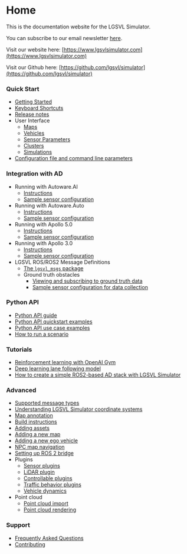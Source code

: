 # Home

This is the documentation website for the LGSVL Simulator.

You can subscribe to our email newsletter [here](http://eepurl.com/go_1w9).

Visit our website here: [https://www.lgsvlsimulator.com](https://www.lgsvlsimulator.com)

Visit our Github here: [https://github.com/lgsvl/simulator](https://github.com/lgsvl/simulator)

### Quick Start

* [Getting Started](getting-started.md)
* [Keyboard Shortcuts](keyboard-shortcuts.md)
* [Release notes](changelog.md)
* User Interface
	* [Maps](maps-tab.md)
	* [Vehicles](vehicles-tab.md)
	* [Sensor Parameters](sensor-json-options.md)
	* [Clusters](clusters-tab.md)
	* [Simulations](simulations-tab.md) 
* [Configuration file and command line parameters](config-and-cmd-line-params.md)

### Integration with AD

* Running with Autoware.AI
	* [Instructions](autoware-instructions.md)
	* [Sample sensor configuration](autoware-json-example.md)
* Running with Autoware.Auto
	* [Instructions](autoware-auto-instructions.md)
	* [Sample sensor configuration](autoware-auto-json-example.md)
* Running with Apollo 5.0
	* [Instructions](apollo5-0-instructions.md)
	* [Sample sensor configuration](apollo5-0-json-example.md)
* Running with Apollo 3.0
	* [Instructions](apollo-instructions.md)
	* [Sample sensor configuration](apollo-json-example.md)
* LGSVL ROS/ROS2 Message Definitions
	* [The `lgsvl_msgs` package](lgsvl-msgs.md)
	* Ground truth obstacles
		* [Viewing and subscribing to ground truth data](perception-ground-truth.md)
		* [Sample sensor configuration for data collection](ground-truth-json-example.md)

### Python API

* [Python API guide](python-api.md)
* [Python API quickstart examples](api-quickstart-descriptions.md)
* [Python API use case examples](api-example-descriptions.md)
* [How to run a scenario](api-how-to-run-scenario.md)

### Tutorials

* [Reinforcement learning with OpenAI Gym](openai-gym.md)
* [Deep learning lane following model](lane-following.md)
* [How to create a simple ROS2-based AD stack with LGSVL Simulator](create-ros2-ad-stack.md)

### Advanced
* [Supported message types](simulator-messages.md)
* [Understanding LGSVL Simulator coordinate systems](simulator-coordinate-system.md)
* [Map annotation](map-annotation.md)
* [Build instructions](build-instructions.md)
* [Adding assets](assets.md)
* [Adding a new map](add-new-map.md)
* [Adding a new ego vehicle](add-new-ego-vehicle.md)
* [NPC map navigation](npc-map-navigation.md)
* [Setting up ROS 2 bridge](ros2-bridge.md)
* Plugins
	* [Sensor plugins](sensor-plugins.md)
	* [LiDAR plugin](lidar-plugin.md)
	* [Controllable plugins](controllable-plugins.md)
	* [Traffic behavior plugins](npc-plugins.md)
	* [Vehicle dynamics](ego-vehicle-dynamics.md)
* Point cloud
	* [Point cloud import](pointcloud-import.md)
	* [Point cloud rendering](pointcloud-rendering.md) 

### Support
* [Frequently Asked Questions](faq.md)
* [Contributing](contributing.md)
